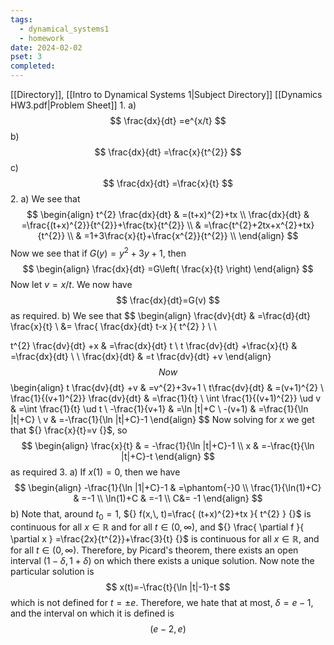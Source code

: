 ```yaml
---
tags:
  - dynamical_systems1
  - homework
date: 2024-02-02
pset: 3
completed:
---
```

[[Directory]], [[Intro to Dynamical Systems 1|Subject Directory]]
[[Dynamics HW3.pdf|Problem Sheet]]
1. 
a)
$$
\frac{dx}{dt} =e^{x/t}
$$
b)
$$
\frac{dx}{dt} =\frac{x}{t^{2}}
$$
c)
$$
\frac{dx}{dt} =\frac{x}{t}
$$
2. 
a)
We see that
$$
\begin{align}
t^{2} \frac{dx}{dt}  & =(t+x)^{2}+tx \\
\frac{dx}{dt}  & =\frac{(t+x)^{2}}{t^{2}}+\frac{tx}{t^{2}} \\
 & =\frac{t^{2}+2tx+x^{2}+tx}{t^{2}}  \\
 & =1+3\frac{x}{t}+\frac{x^{2}}{t^{2}} \\
\end{align}
$$
Now we see that if ${} G(y)=y^{2}+3y+1 {}$, then
$$
\begin{align}
\frac{dx}{dt} =G\left( \frac{x}{t} \right)
\end{align}
$$
Now let ${} v=x /t {}$. We now have
$$
\frac{dx}{dt}=G(v)
$$
as required.
b)
We see that
$$
\begin{align}
\frac{dv}{dt} &  =\frac{d}{dt} \frac{x}{t} \\
&= \frac{ \frac{dx}{dt} t-x }{ t^{2} } \\ \\

t^{2} \frac{dv}{dt} +x  & =\frac{dx}{dt} t \\
t \frac{dv}{dt} +\frac{x}{t} & =\frac{dx}{dt}  \\
 \\
\frac{dx}{dt}  & =t \frac{dv}{dt} +v
\end{align}
$$
Now
$$
\begin{align}
t \frac{dv}{dt} +v & =v^{2}+3v+1 \\
 t\frac{dv}{dt} & =(v+1)^{2} \\
\frac{1}{(v+1)^{2}} \frac{dv}{dt}  & =\frac{1}{t} \\
\int \frac{1}{(v+1)^{2}} \ud v  & =\int \frac{1}{t} \ud t \\
 -\frac{1}{v+1} & =\ln |t|+C \\
-(v+1) & =\frac{1}{\ln |t|+C} \\
v & =-\frac{1}{\ln |t|+C}-1
\end{align}
$$
Now solving for $x$ we get that ${} \frac{x}{t}=v {}$, so
$$
\begin{align}
 \frac{x}{t}  & = -\frac{1}{\ln |t|+C}-1 \\
x & =-\frac{t}{\ln |t|+C}-t 
 \end{align}
$$
as required
3. 
a)
If ${} x(1)=0 {}$, then we have 
$$
\begin{align}
-\frac{1}{\ln |1|+C}-1 & =\phantom{-}0 \\
\frac{1}{\ln(1)+C} & =-1 \\
\ln(1)+C & =-1 \\
C&=  -1
\end{align}
$$
b)
Note that, around ${} t_{0}=1 {}$, ${} f(x,\, t)=\frac{ (t+x)^{2}+tx }{ t^{2} } {}$ is continuous for all ${} x\in \mathbb{R} {}$ and for all ${} t \in (0,\, \infty) {}$, and ${} \frac{ \partial f }{ \partial x } =\frac{2x}{t^{2}}+\frac{3}{t} {}$ is continuous for all ${} x \in \mathbb{R} {}$, and for all ${} t \in (0,\, \infty) {}$. Therefore, by Picard's theorem, there exists an open interval ${} (1-\delta,\, 1+\delta) {}$ on which there exists a unique solution. Now note the particular solution is 
$$
x(t)=-\frac{t}{\ln |t|-1}-t
$$
which is not defined for ${} t=\pm e {}$. Therefore, we hate that at most, ${} \delta=e-1 {}$, and the interval on which it is defined is
$$
(e-2,\, e)
$$